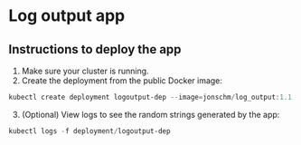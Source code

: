 # Log output app

## Instructions to deploy the app

1. Make sure your cluster is running.
2. Create the deployment from the public Docker image:

```powershell
kubectl create deployment logoutput-dep --image=jonschm/log_output:1.1
```
3. (Optional) View logs to see the random strings generated by the app:
```powershell
kubectl logs -f deployment/logoutput-dep
```
